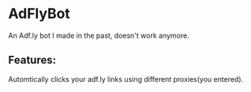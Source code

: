 AdFlyBot
========

An Adf.ly bot I made in the past, doesn't work anymore.

Features:
---

Automtically clicks your adf.ly links using different proxies(you entered).   
